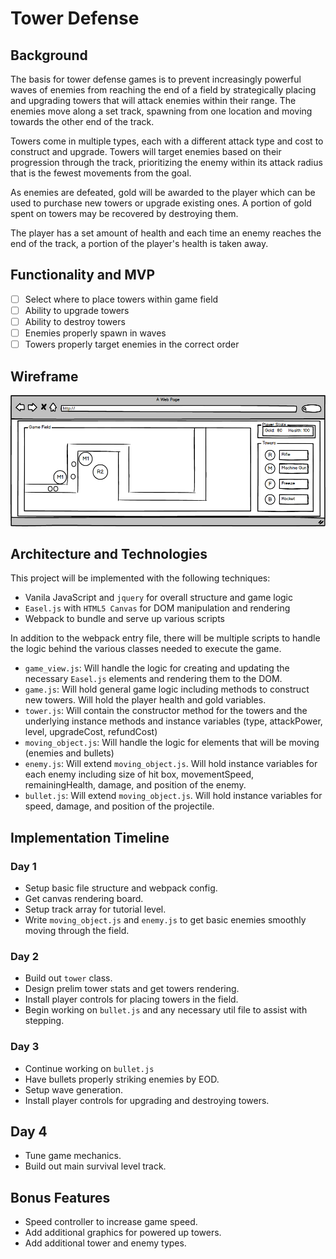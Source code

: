 # Tower Defense

## Background

The basis for tower defense games is to prevent increasingly powerful waves of enemies from reaching the end of a field by strategically placing and upgrading towers that will attack enemies within their range.  The enemies move along a set track, spawning from one location and moving towards the other end of the track.  

Towers come in multiple types, each with a different attack type and cost to construct and upgrade.  Towers will target enemies based on their progression through the track, prioritizing the enemy within its attack radius that is the fewest movements from the goal.   

As enemies are defeated, gold will be awarded to the player which can be used to purchase new towers or upgrade existing ones.  A portion of gold spent on towers may be recovered by destroying them.  

The player has a set amount of health and each time an enemy reaches the end of the track, a portion of the player's health is taken away.  

## Functionality and MVP

- [ ] Select where to place towers within game field  
- [ ] Ability to upgrade towers  
- [ ] Ability to destroy towers  
- [ ] Enemies properly spawn in waves  
- [ ] Towers properly target enemies in the correct order

## Wireframe

![](docs/tower_defense_game.png)

## Architecture and Technologies

This project will be implemented with the following techniques:
* Vanila JavaScript and ```jquery``` for overall structure and game logic
* ```Easel.js``` with ```HTML5 Canvas``` for DOM manipulation and rendering
* Webpack to bundle and serve up various scripts

In addition to the webpack entry file, there will be multiple scripts to handle the logic behind the various classes needed to execute the game.

* ```game_view.js```: Will handle the logic for creating and updating the necessary ```Easel.js``` elements and rendering them to the DOM.
* ```game.js```: Will hold general game logic including methods to construct new towers.  Will hold the player health and gold variables.  
* ```tower.js```: Will contain the constructor method for the towers and the underlying instance methods and instance variables (type, attackPower, level, upgradeCost, refundCost)
* ```moving_object.js```: Will handle the logic for elements that will be moving (enemies and bullets)
* ```enemy.js```: Will extend ```moving_object.js```.  Will hold instance variables for each enemy including size of hit box, movementSpeed, remainingHealth, damage, and position of the enemy.
* ```bullet.js```: Will extend ```moving_object.js```.  Will hold instance variables for speed, damage, and position of the projectile.  

## Implementation Timeline

### Day 1  

*  Setup basic file structure and webpack config.
*  Get canvas rendering board.
*  Setup track array for tutorial level.
*  Write ```moving_object.js``` and ```enemy.js``` to get basic enemies smoothly moving through the field.  

### Day 2

* Build out ```tower``` class.
* Design prelim tower stats and get towers rendering.
* Install player controls for placing towers in the field.
* Begin working on ```bullet.js``` and any necessary util file to assist with stepping.  

### Day 3

* Continue working on ```bullet.js```
* Have bullets properly striking enemies by EOD.
* Setup wave generation.
* Install player controls for upgrading and destroying towers.

## Day 4

* Tune game mechanics.
* Build out main survival level track.

## Bonus Features

* Speed controller to increase game speed.
* Add additional graphics for powered up towers.
* Add additional tower and enemy types.
